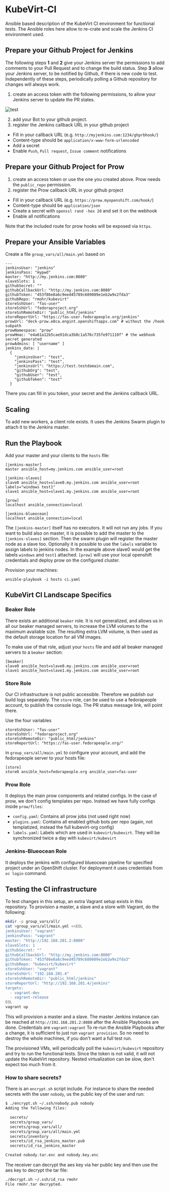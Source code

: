 # KubeVirt-CI

Ansible based description of the KubeVirt CI environment for functional tests.
The Ansible roles here allow to re-crate and scale the Jenkins CI environment
used.

## Prepare your Github Project for Jenkins

The following steps **1** and **2** give your Jenkins server the permissions to
add comments to your Pull Request and to change the build status. Step **3**
allow your Jenkins server, to be notified by Github, if there is new code to
test. Independently of these steps, periodically polling a Github repository
for changes will always work.

1. create an access token with the following permissions, to allow your Jenkins
   server to update the PR states.

![test](personal_access_token.png)

2. add your Bot to your github project.
3. register the Jenkins callback URL in your github project

 * Fill in your callback URL (e.g. `http://myjenkins.com:1234/ghprbhook/`)
 * Content-type should be `application/x-www-form-urlencoded`
 * Add a secret
 * Enable `Push`, `Pull request`, `Issue comment` notifications

## Prepare your Github Project for Prow

1. create an access token or use the one you created above. Prow needs the
   `public_repo` permission.
2. register the Prow callback URL in your github project

 * Fill in your callback URL (e.g. `https://prow.myopenshift.com/hook/`)
 * Content-type should be `application/json`
 * Create a secret with `openssl rand -hex 20` and set it on the webhook
 * Enable all notifications

Note that the included route for prow hooks will be exposed via `https`.

## Prepare your Ansible Variables

Create a file `group_vars/all/main.yml` based on

```
---
jenkinsUser: "jenkins"
jenkinsPass: "mypwd"
master: "http://my.jenkins.com:8080"
slaveSlots: 1
githubSecret: ""
githubCallbackUrl: "http://my.jenkins.com:8080"
githubToken: "453f86e8a6c9eed45789c689089e1eb2w9x2fda3"
githubRepo: "rmohr/kubevirt"
storeSshUser: "fas-user"
storeSshUrl: "fedoraproject.org"
storeSshRemoteDir: "public_html/jenkins"
storeReportUrl: "https://fas-user.fedorapeople.org/jenkins"
prowUrl: "deck-prow.e8ca.engint.openshiftapps.com" # without the /hook subpath
prowNamespace: "prow"
prowHmac: "e4a61a12b5cae91dca3b8c1a576c735fe971110f" # the webhook secret generated
prowAdmins: [ "username" ]
jenkins_data: |
  {
    "jenkinsUser": "test",
    "jenkinsPass": "test",
    "jenkinsUrl": "https://test.testdomain.com",
    "githubOrg": "test",
    "githubUser": "test",
    "githubToken": "test"
  }
```

There you can fill in you token, your secret and the Jenkins callback URL.

## Scaling

To add new workers, a client role exists. It uses the Jenkins Swarm plugin to
attach it to the Jenkins master.

## Run the Playbook

Add your master and your clients to the `hosts` file:

```
[jenkins-master]
master ansible_host=my.jenkins.com ansible_user=root

[jenkins-slaves]
slave0 ansible_host=slave0.my.jenkins.com ansible_user=root labels="windows test1"
slave1 ansible_host=slave1.my.jenkins.com ansible_user=root

[prow]
localhost ansible_connection=local

[jenkins-blueocean]
localhost ansible_connection=local
```

The `[jenkins-master]` itself has no executors. It will not run any jobs. If you want to
build also on master, it is possible to add the master to the
`[jenkins-slaves]` section. Then the swarm plugin will register the master node
as a slave too. Optionally it is possible to use the `labels` variable to
assign labels to jenkins nodes. In the example above slave0 would get the
labels `windows` and `test1` attached. `[prow]` will use your local openshift
credentials and deploy prow on the configured cluster.

Provision your machines:

```
ansible-playbook -i hosts ci.yaml
```

## KubeVirt CI Landscape Specifics

### Beaker Role

There exists an additional `beaker` role. It is not generalized, and allows us
in all our beaker managed servers, to increase the LVM volumes to the maximum
available size. The resulting extra LVM volume, is then used as the default
storage location for all VM images.

To make use of that role, adjust your `hosts` file and add all beaker managed
servers to a `beaker` section:

```
[beaker]
slave0 ansible_host=slave0.my.jenkins.com ansible_user=root
slave1 ansible_host=slave1.my.jenkins.com ansible_user=root
```

### Store Role

Our CI infrastructure is not public accessible. Therefore we publish our build
logs separately. The `store` role, can be used to use a fedorapeople account,
to publish the console logs. The PR status message link, will point there.

Use the four variables

```
storeSshUser: "fas-user"
storeSshUrl: "fedoraproject.org"
storeSshRemoteDir: "public_html/jenkins"
storeReportUrl: "https://fas-user.fedorapeople.org/"
```

in `group_vars/all/main.yml` to configure your account, and add the
fedorapeople server to your hosts file:

```
[store]
store0 ansible_host=fedorapeople.org ansible_user=fas-user
```

### Prow Role

It deploys the main prow components and related configs. In the case of prow,
we don't config templates per repo. Instead we have fully configs inside
`prow/files`:

 * `config.yaml`: Contains all prow jobs (not used right now)
 * `plugins.yaml`: Contains all enabled github bots per repo (again, not templatized, instead the full kubevirt-org config)
 * `labels.yaml`: Labels which are used in `kubevirt/kubevirt`. They will be synchronized twice a day with `kubevirt/kubevirt`

### Jenkins-Blueocean Role

It deploys the jenkins with configured blueocean pipeline for specified project under an OpenShift cluster.
For deployment it uses credentials from `oc login` command.

## Testing the CI infrastructure

To test changes in this setup, an extra Vagrant setup exists in this repository. To
provision a master, a slave and a store with Vagrant, do the following:

```bash
mkdir -p group_vars/all/
cat >group_vars/all/main.yml <<EOL
jenkinsUser: "vagrant"
jenkinsPass: "vagrant"
master: "http://192.168.201.2:8080"
slaveSlots: 1
githubSecret: ""
githubCallbackUrl: "http://my.jenkins.com:8080"
githubToken: "453f86e8a6c9eed45789c689089e1eb2w9x2fda3"
githubRepo: "kubevirt/kubevirt"
storeSshUser: "vagrant"
storeSshUrl: "192.168.201.4"
storeSshRemoteDir: "public_html/jenkins"
storeReportUrl: "http://192.168.201.4/jenkins"
targets:
  - vagrant-dev
  - vagrant-release
EOL
vagrant up
```

This will provision a master and a slave. The master Jenkins instance can be
reached at `http://192.168.201.2:8080` after the Ansible Playbooks are done.
Credentials are `vagrant:vagrant` To re-run the Ansible Playbooks after a
change, it is sufficient to just run `vagrant provision`. So no need to destroy
the whole machines, if you don't want a full test run.

The provisioned VMs, will periodically poll the `kubevirt/kubevirt` repository
and try to run the functional tests. Since the token is not valid, it will not
update the KubeVirt repository. Nested virtualization can be slow, don't expect
too much from it.

### How to share secrets?

There is an `encrypt.sh` script include. For instance to share the needed
secrets with the user `nobody`, us the public key of the user and run:

```bash
$ ./encrypt.sh ~/.ssh/nobody.pub nobody
Adding the following files:

  secrets/
  secrets/group_vars/
  secrets/group_vars/all/
  secrets/group_vars/all/main.yml
  secrets/inventory
  secrets/id_rsa_jenkins_master.pub
  secrets/id_rsa_jenkins_master

Created nobody.tar.enc and nobody.key.enc
```

The receiver can decrypt the aes key via her public key and then use the aes
key to decrypt the tar file:

```bash
./decrypt.sh ~/.ssh/id_rsa rmohr
File rmohr.tar decrypted.
```
